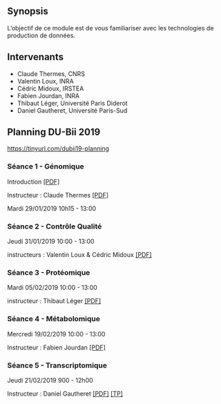 ## Synopsis

L’objectif de ce module est de vous familiariser avec les technologies de production de données. 

## Intervenants

- Claude Thermes, CNRS
- Valentin Loux, INRA
- Cédric Midoux, IRSTEA
- Fabien Jourdan, INRA
- Thibaut Léger, Université Paris Diderot
- Daniel Gautheret, Université Paris-Sud

## Planning DU-Bii 2019


https://tinyurl.com/dubii19-planning

### Séance 1 - Génomique 

Introduction [[PDF]](https://github.com/DU-Bii/module-4-Production-Donnees/blob/master/Séance1/%2020190129_DuBii_Intro_Module4.pdf)

Instructeur : Claude Thermes [[PDF]](https://github.com/DU-Bii/module-4-Production-Donnees/blob/master/Séance1/00_20190129_THERMES-3.pdf)

Mardi 29/01/2019 10h15 - 13:00

### Séance 2 - Contrôle Qualité


Jeudi 31/01/2019 10:00 - 13:00

instructeurs : Valentin Loux & Cédric Midoux [[PDF]](https://github.com/DU-Bii/module-4-Production-Donnees/blob/master/Séance2/DuBii%20-%20Module%204%20-%20QC.pdf)

### Séance 3 - Protéomique


Mardi 05/02/2019 10:00 - 13:00

instructeur : Thibaut Léger  [[PDF]](seance3/proteomics_Thibault-Leger_2019-02-04.pdf)


### Séance 4 - Métabolomique


Mercredi 19/02/2019 10:00 - 13:00

Instructeur : Fabien Jourdan [[PDF]](seance4/2019-02-19-Dubii-Metabolomics_Fabien-Jourdan.pdf)

### Séance 5 - Transcriptomique
Jeudi 21/02/2019 900 - 12h00

Instructeur : Daniel Gautheret [[PDF]](Séance5/DUbii-RNA-seq-data.pdf)  [[TP]](Séance5/TP-RNAseq-EMT.pdf)

